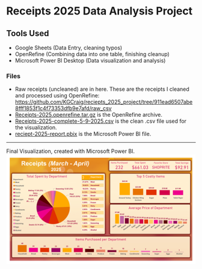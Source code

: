 # Receipts 2025 Data Analysis Project

## Tools Used

- Google Sheets (Data Entry, cleaning typos)
- OpenRefine (Combining data into one table, finishing cleanup)
- Microsoft Power BI Desktop (Data visualization and analysis)

### Files

- Raw receipts (uncleaned) are in here. These are the receipts I cleaned and processed using OpenRefine: https://github.com/KGCraig/reciepts_2025_project/tree/911ead6507abe8fff1853f1c4f73353dfb9e7afd/raw_csv
- [Receipts-2025.openrefine.tar.gz](https://github.com/KGCraig/reciepts_2025_project/blob/911ead6507abe8fff1853f1c4f73353dfb9e7afd/Receipts-2025.openrefine.tar.gz) is the OpenRefine archive.
- [Receipts-2025-complete-5-9-2025.csv](https://github.com/KGCraig/reciepts_2025_project/blob/911ead6507abe8fff1853f1c4f73353dfb9e7afd/Receipts-2025-complete-5-9-2025.csv) is the clean .csv file used for the visualization.
- [reciept-2025-report.pbix](https://github.com/KGCraig/reciepts_2025_project/blob/911ead6507abe8fff1853f1c4f73353dfb9e7afd/reciept-2025-report.pbix) is the Microsoft Power BI file.

---

Final Visualization, created with Microsoft Power BI.
![Viz](https://github.com/KGCraig/reciepts_2025_project/blob/main/receipt-2025-report-image.png?raw=true)
